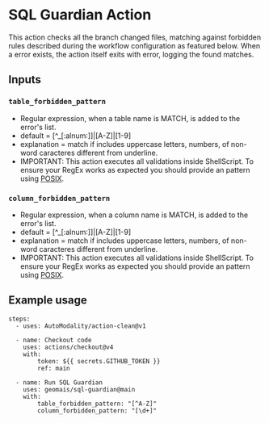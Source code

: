 # SQL Guardian Action

This action checks all the branch changed files, matching against forbidden rules described during the workflow configuration as featured below. When a error exists, the action itself exits with error, logging the found matches.

## Inputs

### `table_forbidden_pattern`

- Regular expression, when a table name is MATCH, is added to the error's list.
- default = [^_[:alnum:]]|[A-Z]|[1-9]
- explanation = match if includes uppercase letters, numbers, of non-word caracteres different from underline.
- IMPORTANT: This action executes all validations inside ShellScript. To ensure your RegEx works as expected you should provide an pattern using [POSIX](https://www.regular-expressions.info/posixbrackets.html). 

### `column_forbidden_pattern`

- Regular expression, when a column name is MATCH, is added to the error's list.
- default = [^_[:alnum:]]|[A-Z]|[1-9]
- explanation = match if includes uppercase letters, numbers, of non-word caracteres different from underline.
- IMPORTANT: This action executes all validations inside ShellScript. To ensure your RegEx works as expected you should provide an pattern using [POSIX](https://www.regular-expressions.info/posixbrackets.html). 

## Example usage

    steps:
      - uses: AutoModality/action-clean@v1

      - name: Checkout code
        uses: actions/checkout@v4
        with:
            token: ${{ secrets.GITHUB_TOKEN }}
            ref: main

      - name: Run SQL Guardian
        uses: geomais/sql-guardian@main
        with:
            table_forbidden_pattern: "[^A-Z]"
            column_forbidden_pattern: "[\d+]"
          

